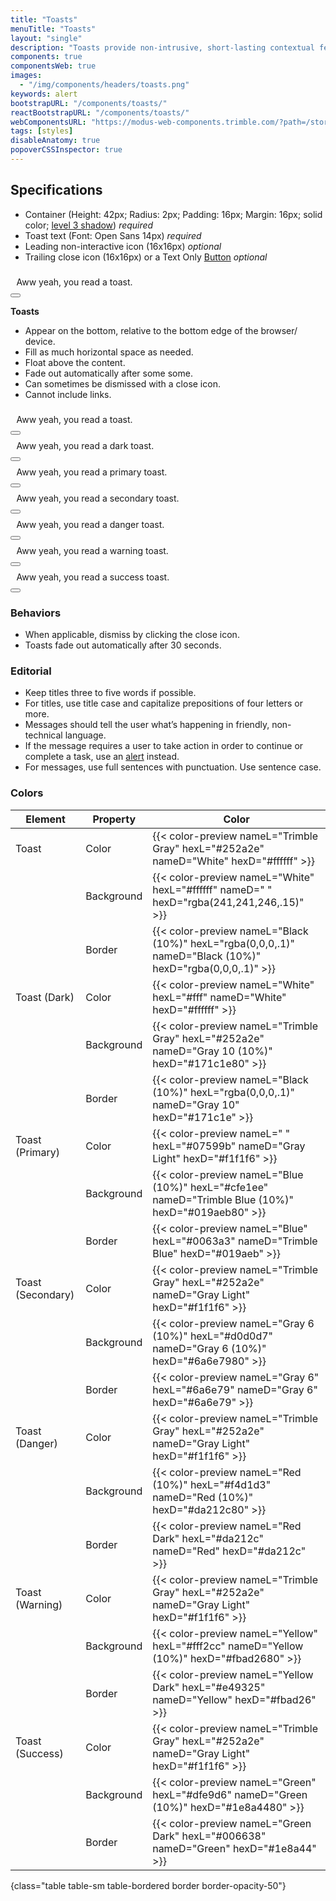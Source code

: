 ```yaml
---
title: "Toasts"
menuTitle: "Toasts"
layout: "single"
description: "Toasts provide non-intrusive, short-lasting contextual feedback to the user."
components: true
componentsWeb: true
images:
  - "/img/components/headers/toasts.png"
keywords: alert
bootstrapURL: "/components/toasts/"
reactBootstrapURL: "/components/toasts/"
webComponentsURL: "https://modus-web-components.trimble.com/?path=/story/components-toast--default"
tags: [styles]
disableAnatomy: true
popoverCSSInspector: true
---
```


<style>
.toast-body {padding: .594rem;}
</style>

## Specifications

- Container (Height: 42px; Radius: 2px; Padding: 16px; Margin: 16px; solid color; [level 3 shadow](/foundations/shadows-and-depth/)) _required_
- Toast text (Font: Open Sans 14px) _required_
- Leading non-interactive icon (16x16px) _optional_
- Trailing close icon (16x16px) or a Text Only [Button](/components/web/buttons/) _optional_

<div class="guide-example-block my-3 py-3 bg-body-secondary bg-opacity-10">
    <div
      class="toast show my-5 mx-auto pe-none"
      style=""
      role="alert"
      aria-live="assertive"
      data-bs-toggle="popover"
      data-bs-x-template="<div class='popover popover-css-inspector bs-popover-left fade show' role='tooltip'><div class='popover-arrow'></div><div class='popover-body'></div></div>"
      data-bs-custom-class="popover-css-inspector"
      data-bs-placement="left"
      data-css-inspector-hide="bg-color margin max-width padding width"
      data-css-inspector-show="">
      <div class="d-flex align-items-center">
      <div class="toast-body">Aww yeah, you read a toast.</div>
      <button type="button" class="btn-close me-2 m-auto" aria-disabled="true">
      </button>
    </div>
  </div>
</div>

**Toasts**

- Appear on the bottom, relative to the bottom edge of the browser/ device.
- Fill as much horizontal space as needed.
- Float above the content.
- Fade out automatically after some some.
- Can sometimes be dismissed with a close icon.
- Cannot include links.

<div class="toast show mb-3" role="alert" aria-live="assertive" aria-atomic="true">
  <div class="d-flex align-items-center">
    <div class="toast-body">Aww yeah, you read a toast.</div>
    <button type="button" class="btn-close me-2 m-auto" data-bs-dismiss="toast" aria-label="Close">
    </button>
  </div>
</div>

<div class="toast toast-dark show mb-3" role="alert" aria-live="assertive" aria-atomic="true">
  <div class="d-flex align-items-center">
    <div class="toast-body">Aww yeah, you read a dark toast.</div>
    <button type="button" class="btn-close me-2 m-auto" data-bs-dismiss="toast" aria-label="Close">
    </button>
  </div>
</div>
<div class="toast toast-primary show mb-3" role="alert" aria-live="assertive" aria-atomic="true">
  <div class="d-flex align-items-center">
    <div class="toast-body">Aww yeah, you read a primary toast.</div>
    <button type="button" class="btn-close me-2 m-auto" data-bs-dismiss="toast" aria-label="Close">
    </button>
  </div>
</div>
<div class="toast toast-secondary show mb-3" role="alert" aria-live="assertive" aria-atomic="true">
  <div class="d-flex align-items-center">
    <div class="toast-body">Aww yeah, you read a secondary toast.</div>
    <button type="button" class="btn-close me-2 m-auto" data-bs-dismiss="toast" aria-label="Close">
    </button>
  </div>
</div>
<div class="toast toast-danger show mb-3" role="alert" aria-live="assertive" aria-atomic="true">
  <div class="d-flex align-items-center">
    <div class="toast-body">Aww yeah, you read a danger toast.</div>
    <button type="button" class="btn-close me-2 m-auto" data-bs-dismiss="alert">
    </button>
  </div>
</div>
<div class="toast toast-warning show mb-3" role="alert" aria-live="assertive" aria-atomic="true">
  <div class="d-flex align-items-center">
    <div class="toast-body">Aww yeah, you read a warning toast.</div>
    <button type="button" class="btn-close me-2 m-auto" data-bs-dismiss="alert">
    </button>
  </div>
</div>
<div class="toast toast-success show mb-3" role="alert" aria-live="assertive" aria-atomic="true">
  <div class="d-flex align-items-center">
    <div class="toast-body">Aww yeah, you read a success toast.</div>
    <button type="button" class="btn-close me-2 m-auto" data-bs-dismiss="alert">
    </button>
  </div>
</div>

### Behaviors

- When applicable, dismiss by clicking the close icon.
- Toasts fade out automatically after 30 seconds.

### Editorial

- Keep titles three to five words if possible.
- For titles, use title case and capitalize prepositions of four letters or more.
- Messages should tell the user what’s happening in friendly, non-technical language.
- If the message requires a user to take action in order to continue or complete a task, use an [alert](/components/web/alerts/)
  instead.
- For messages, use full sentences with punctuation. Use sentence case.

### Colors

<!-- prettier-ignore-start -->
| Element           | Property   | Color                                                                                                     |
| ----------------- | ---------- | --------------------------------------------------------------------------------------------------------- |
| Toast             | Color      | {{< color-preview nameL="Trimble Gray" hexL="#252a2e" nameD="White" hexD="#ffffff" >}}                    |
|                   | Background | {{< color-preview nameL="White" hexL="#ffffff" nameD=" " hexD="rgba(241,241,246,.15)" >}}                 |
|                   | Border     | {{< color-preview nameL="Black (10%)" hexL="rgba(0,0,0,.1)" nameD="Black (10%)" hexD="rgba(0,0,0,.1)" >}} |
| Toast (Dark)      | Color      | {{< color-preview nameL="White" hexL="#fff" nameD="White" hexD="#ffffff" >}}                              |
|                   | Background | {{< color-preview nameL="Trimble Gray" hexL="#252a2e" nameD="Gray 10 (10%)" hexD="#171c1e80" >}}          |
|                   | Border     | {{< color-preview nameL="Black (10%)" hexL="rgba(0,0,0,.1)" nameD="Gray 10" hexD="#171c1e" >}}            |
| Toast (Primary)   | Color      | {{< color-preview nameL=" " hexL="#07599b" nameD="Gray Light" hexD="#f1f1f6" >}}                          |
|                   | Background | {{< color-preview nameL="Blue (10%)" hexL="#cfe1ee" nameD="Trimble Blue (10%)" hexD="#019aeb80" >}}       |
|                   | Border     | {{< color-preview nameL="Blue" hexL="#0063a3" nameD="Trimble Blue" hexD="#019aeb" >}}                     |
| Toast (Secondary) | Color      | {{< color-preview nameL="Trimble Gray" hexL="#252a2e" nameD="Gray Light" hexD="#f1f1f6" >}}               |
|                   | Background | {{< color-preview nameL="Gray 6 (10%)" hexL="#d0d0d7" nameD="Gray 6 (10%)" hexD="#6a6e7980" >}}           |
|                   | Border     | {{< color-preview nameL="Gray 6" hexL="#6a6e79" nameD="Gray 6" hexD="#6a6e79" >}}                         |
| Toast (Danger)    | Color      | {{< color-preview nameL="Trimble Gray" hexL="#252a2e" nameD="Gray Light" hexD="#f1f1f6" >}}               |
|                   | Background | {{< color-preview nameL="Red (10%)" hexL="#f4d1d3" nameD="Red (10%)" hexD="#da212c80" >}}                 |
|                   | Border     | {{< color-preview nameL="Red Dark" hexL="#da212c" nameD="Red" hexD="#da212c" >}}                          |
| Toast (Warning)   | Color      | {{< color-preview nameL="Trimble Gray" hexL="#252a2e" nameD="Gray Light" hexD="#f1f1f6" >}}               |
|                   | Background | {{< color-preview nameL="Yellow" hexL="#fff2cc" nameD="Yellow (10%)" hexD="#fbad2680" >}}                 |
|                   | Border     | {{< color-preview nameL="Yellow Dark" hexL="#e49325" nameD="Yellow" hexD="#fbad26" >}}                    |
| Toast (Success)   | Color      | {{< color-preview nameL="Trimble Gray" hexL="#252a2e" nameD="Gray Light" hexD="#f1f1f6" >}}               |
|                   | Background | {{< color-preview nameL="Green" hexL="#dfe9d6" nameD="Green (10%)" hexD="#1e8a4480" >}}                   |
|                   | Border     | {{< color-preview nameL="Green Dark" hexL="#006638" nameD="Green" hexD="#1e8a44" >}}                      |
{class="table table-sm table-bordered border border-opacity-50"}
<!-- prettier-ignore-end -->
